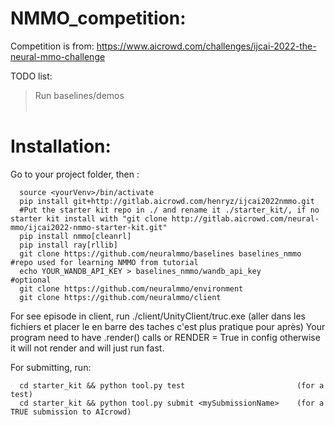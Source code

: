 # NMMO_competition:

Competition is from: https://www.aicrowd.com/challenges/ijcai-2022-the-neural-mmo-challenge

TODO list:<br/>
>Run baselines/demos<br/>
>             <br/>

# Installation:

Go to your project folder, then :

      source <yourVenv>/bin/activate
      pip install git+http://gitlab.aicrowd.com/henryz/ijcai2022nmmo.git
      #Put the starter kit repo in ./ and rename it ./starter_kit/, if no starter kit install with "git clone http://gitlab.aicrowd.com/neural-mmo/ijcai2022-nmmo-starter-kit.git"
      pip install nmmo[cleanrl]
      pip install ray[rllib]
      git clone https://github.com/neuralmmo/baselines baselines_nmmo   #repo used for learning NMMO from tutorial
      echo YOUR_WANDB_API_KEY > baselines_nmmo/wandb_api_key            #optional
      git clone https://github.com/neuralmmo/environment                
      git clone https://github.com/neuralmmo/client                     

For see episode in client, run ./client/UnityClient/truc.exe (aller dans les fichiers et placer le en barre des taches c'est plus pratique pour après)
Your program need to have .render() calls or RENDER = True in config otherwise it will not render and will just run fast.

For submitting, run:

      cd starter_kit && python tool.py test                         (for a test)
      cd starter_kit && python tool.py submit <mySubmissionName>    (for a TRUE submission to AIcrowd)
